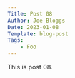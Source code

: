 ```yaml
---
Title: Post 08
Author: Joe Bloggs
Date: 2023-01-08
Template: blog-post
Tags:
    - Foo
---
```


This is post 08.

